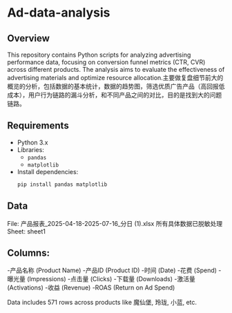 # Ad-data-analysis

## Overview
This repository contains Python scripts for analyzing advertising performance data, focusing on conversion funnel metrics (CTR, CVR) across different products. The analysis aims to evaluate the effectiveness of advertising materials and optimize resource allocation.主要做复盘细节前大的概览的分析，包括数据的基本统计，数据的趋势图，筛选优质广告产品（高回报低成本），用户行为链路的漏斗分析，和不同产品之间的对比，目的是找到大的问题链路。



## Requirements
- Python 3.x
- Libraries:
  - `pandas`
  - `matplotlib`
- Install dependencies:
  ```bash
  pip install pandas matplotlib

## Data 

File: 产品报表_2025-04-18-2025-07-16_分日 (1).xlsx 所有具体数据已脱敏处理
Sheet: sheet1
## Columns:
-产品名称 (Product Name)
-产品ID (Product ID)
-时间 (Date)
-花费 (Spend)
-曝光量 (Impressions)
-点击量 (Clicks)
-下载量 (Downloads)
-激活量 (Activations)
-收益 (Revenue)
-ROAS (Return on Ad Spend)


Data includes 571 rows across products like 魔仙堡, 玲珑, 小蓝, etc.
